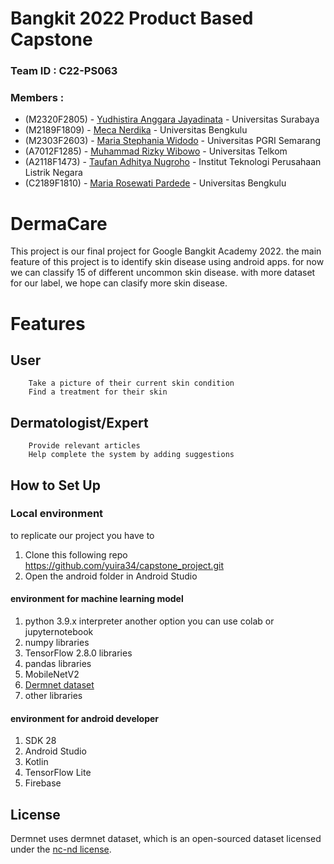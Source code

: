 
#  Bangkit 2022 Product Based Capstone

### Team ID : C22-PS063
### Members : 
* (M2320F2805) - [Yudhistira Anggara Jayadinata](https://github.com/yuira34) - Universitas Surabaya
* (M2189F1809) - [Meca Nerdika](https://github.com/MecaNerdika) - Universitas Bengkulu
* (M2303F2603) - [Maria Stephania Widodo](https://www.linkedin.com/in/mariastephaniawid/) - Universitas PGRI Semarang
* (A7012F1285) - [Muhammad Rizky Wibowo](https://github.com/mrizkyw13) - Universitas Telkom
* (A2118F1473) - [Taufan Adhitya Nugroho](https://github.com/tadhityanu) - Institut Teknologi Perusahaan Listrik Negara
* (C2189F1810) - [Maria Rosewati Pardede](https://github.com/mariaprdd) - Universitas Bengkulu

# DermaCare
This project is our final project for Google Bangkit Academy 2022. the main feature of this project is to identify skin disease using android apps. for now we can classify 15 of different uncommon skin disease. with more dataset for our label, we hope can clasify more skin disease.

# Features

## User
		Take a picture of their current skin condition
		Find a treatment for their skin
## Dermatologist/Expert
		Provide relevant articles
		Help complete the system by adding suggestions


## How to Set Up
### Local environment
to replicate our project you have to 
1. Clone this following repo https://github.com/yuira34/capstone_project.git
2. Open the android folder in Android Studio

#### environment for machine learning model
1. 	python 3.9.x interpreter another option  you can use colab or jupyternotebook 
2. 	numpy libraries
3. 	TensorFlow 2.8.0 libraries
4. 	pandas libraries
5. 	MobileNetV2
6. 	[Dermnet dataset](https://dermnet.com)
7. 	other libraries
#### environment for android developer
1. 	SDK 28
2. 	Android Studio
3. 	Kotlin
4. 	TensorFlow Lite
5. 	Firebase




## License
Dermnet uses dermnet dataset, which is an open-sourced dataset licensed under the [nc-nd license](https://creativecommons.org/licenses/by-nc-nd/4.0/).


<!-- Color : #04DE7D -->

